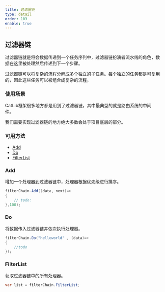 ```yaml
---
title: 过滤器链
type: detail
order: 103
enable: true
---
```


## 过滤器链

过滤器链就是将会数据传递到一个任务序列中，过滤器链扮演者流水线的角色，数据在这里被处理然后传递到下一个步骤。

过滤器链可以将复杂的流程分解成多个独立的子任务。每个独立的任务都是可复用的，因此这些任务可以被组合成复杂的流程。

### 使用场景

CatLib框架很多地方都是用到了过滤器链，其中最典型的就是路由系统的中间件。

我们需要实现过滤器链的地方绝大多数会处于项目底层的部分。

### 可用方法

- [Add](#Add)
- [Do](#Do)
- [FilterList](#FilterList)

### Add

增加一个处理器到过滤器链中，处理器根据优先级进行排序。

``` csharp
filterChain.Add((data, next)=>
{
    // todo:
},100);
```

### Do

将数据传入过滤器链并依次执行处理器。

``` csharp
filterChain.Do("helloworld" , (data)=>
{
    //todo
});
```

### FilterList

获取过滤器链中的所有处理器。

``` csharp
var list = filterChain.FilterList;
```

